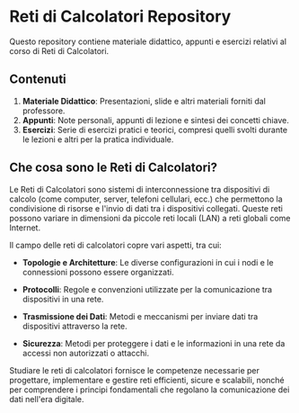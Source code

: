 # Reti di Calcolatori Repository

Questo repository contiene materiale didattico, appunti e esercizi relativi al corso di Reti di Calcolatori.

## Contenuti

1. **Materiale Didattico**: Presentazioni, slide e altri materiali forniti dal professore.
2. **Appunti**: Note personali, appunti di lezione e sintesi dei concetti chiave.
3. **Esercizi**: Serie di esercizi pratici e teorici, compresi quelli svolti durante le lezioni e altri per la pratica individuale.

## Che cosa sono le Reti di Calcolatori?

Le Reti di Calcolatori sono sistemi di interconnessione tra dispositivi di calcolo (come computer, server, telefoni cellulari, ecc.) che permettono la condivisione di risorse e l'invio di dati tra i dispositivi collegati. Queste reti possono variare in dimensioni da piccole reti locali (LAN) a reti globali come Internet.

Il campo delle reti di calcolatori copre vari aspetti, tra cui:

- **Topologie e Architetture**: Le diverse configurazioni in cui i nodi e le connessioni possono essere organizzati.

- **Protocolli**: Regole e convenzioni utilizzate per la comunicazione tra dispositivi in una rete.

- **Trasmissione dei Dati**: Metodi e meccanismi per inviare dati tra dispositivi attraverso la rete.

- **Sicurezza**: Metodi per proteggere i dati e le informazioni in una rete da accessi non autorizzati o attacchi.

Studiare le reti di calcolatori fornisce le competenze necessarie per progettare, implementare e gestire reti efficienti, sicure e scalabili, nonché per comprendere i principi fondamentali che regolano la comunicazione dei dati nell'era digitale.
